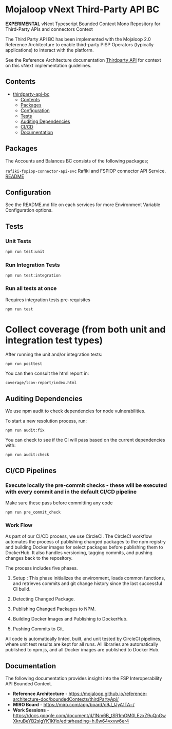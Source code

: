 # Mojaloop vNext Third-Party API BC

**EXPERIMENTAL** vNext Typescript Bounded Context Mono Repository for Third-Party APIs and connectors Context

The Third Party API BC has been implemented with the Mojaloop 2.0 Reference Architecture to enable third-party PISP Operators (typically applications) to interact with the platform.

See the Reference Architecture documentation [Thirdparty API](https://mojaloop.github.io/reference-architecture-doc/boundedContexts/thirdPartyApi/) for context on this vNext implementation guidelines.  

## Contents
- [thirdparty-api-bc](#mojaloop-vnext-third-party-api-bc)
  - [Contents](#contents)
  - [Packages](#packages)
  - [Configuration](#configuration)
  - [Tests](#tests)
  - [Auditing Dependencies](#auditing-dependencies)
  - [CI/CD](#cicd-pipelines)
  - [Documentation](#documentation)

## Packages
The Accounts and Balances BC consists of the following packages;

`rafiki-fspiop-connector-api-svc`
Rafiki and FSPIOP connector API Service.
[README](./packages/rafiki-fspiop-connector-api-svc/README.md)


## Configuration

See the README.md file on each services for more Environment Variable Configuration options.

## Tests

### Unit Tests

```bash
npm run test:unit
```

### Run Integration Tests

```shell
npm run test:integration
```

### Run all tests at once
Requires integration tests pre-requisites
```shell
npm run test
```

# Collect coverage (from both unit and integration test types)

After running the unit and/or integration tests: 

```shell
npm run posttest
```

You can then consult the html report in:

```shell
coverage/lcov-report/index.html
```

## Auditing Dependencies
We use npm audit to check dependencies for node vulnerabilities. 

To start a new resolution process, run:
```
npm run audit:fix
``` 

You can check to see if the CI will pass based on the current dependencies with:

```
npm run audit:check
```

## CI/CD Pipelines

### Execute locally the pre-commit checks - these will be executed with every commit and in the default CI/CD pipeline 

Make sure these pass before committing any code
```
npm run pre_commit_check
```

### Work Flow 

 As part of our CI/CD process, we use CircleCI. The CircleCI workflow automates the process of publishing changed packages to the npm registry and building Docker images for select packages before publishing them to DockerHub. It also handles versioning, tagging commits, and pushing changes back to the repository.

The process includes five phases. 
1. Setup : This phase initializes the environment, loads common functions, and retrieves commits and git change history since the last successful CI build.

2. Detecting Changed Package.

3. Publishing Changed Packages to NPM.

4. Building Docker Images and Publishing to DockerHub.

5. Pushing Commits to Git.

 All code is automatically linted, built, and unit tested by CircleCI pipelines, where unit test results are kept for all runs. All libraries are automatically published to npm.js, and all Docker images are published to Docker Hub.

 ## Documentation
The following documentation provides insight into the FSP Interoperability API Bounded Context.

- **Reference Architecture** - https://mojaloop.github.io/reference-architecture-doc/boundedContexts/thirdPartyApi/
- **MIRO Board** - https://miro.com/app/board/o9J_lJyA1TA=/
- **Work Sessions** - https://docs.google.com/document/d/1Nm6B_tSR1mOM0LEzxZ9uQnGwXkruBeYB2slgYK1Kflo/edit#heading=h.6w64vxvw6er4
